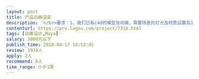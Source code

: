 ```yaml
---                
layout: post       
title: 产品动画渲染           
description: '</br>要求：1、我们已有c4d的模型及动画，需要场景的灯光及材质设置及渲染；</br>         2、熟练Maya或c4d的渲染</br>'     
contenturl: https://pro.lagou.com/project/7318.html      
tags: [动画设计,Maya]            
salary: 3000元以下          
publish_time: 2018-04-17 18:53:45         
review: 1934人                   
apply: 2人                   
recommend: 0人                   
time_range: 小于1周              
---                 
```

